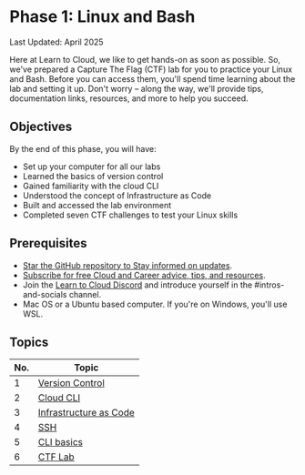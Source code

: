 # Phase 1: Linux and Bash

Last Updated: April 2025

Here at Learn to Cloud, we like to get hands-on as soon as possible. So, we've prepared a Capture The Flag (CTF) lab for you to practice your Linux and Bash. Before you can access them, you'll spend time learning about the lab and setting it up. Don't worry – along the way, we'll provide tips, documentation links, resources, and more to help you succeed.

## Objectives

By the end of this phase, you will have:

- Set up your computer for all our labs
- Learned the basics of version control
- Gained familiarity with the cloud CLI
- Understood the concept of Infrastructure as Code
- Built and accessed the lab environment
- Completed seven CTF challenges to test your Linux skills

## Prerequisites

- [Star the GitHub repository to Stay informed on updates](https://github.com/learntocloud/learntocloud).
- [Subscribe for free Cloud and Career advice, tips, and resources](http://youtube.com/madebygps).
- Join the [Learn to Cloud Discord](https://discord.gg/Qymw28nQX6) and introduce yourself in the #intros-and-socials channel.
- Mac OS or a Ubuntu based computer. If you're on Windows, you'll use WSL.

## Topics

| No. | Topic
|-----|------------------------------
| 1   | [Version Control](1-versioncontrol.md)
| 2   | [Cloud CLI](2-cli.md)
| 3   | [Infrastructure as Code](3-iac.md)
| 4   | [SSH](4-ssh.md)
| 5   | [CLI basics](5-clibasics.md)
| 6   | [CTF Lab](6-ctf.md)

